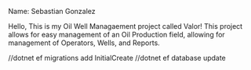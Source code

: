 Name: Sebastian Gonzalez

Hello, This is my Oil Well Managaement project called Valor! 
This project allows for easy management of an Oil Production field, allowing for management
of Operators, Wells, and Reports. 


//dotnet ef migrations add InitialCreate 
//dotnet ef database update

